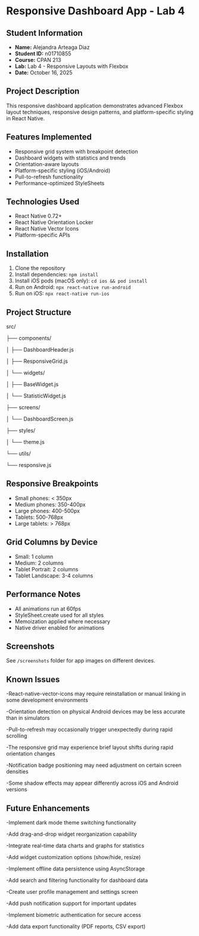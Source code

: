 # Responsive Dashboard App - Lab 4
## Student Information
- **Name:** Alejandra Arteaga Diaz
- **Student ID:** n01710855
- **Course:** CPAN 213
- **Lab:** Lab 4 - Responsive Layouts with Flexbox
- **Date:** October 16, 2025
## Project Description
This responsive dashboard application demonstrates advanced Flexbox layout techniques,
responsive design patterns, and platform-specific styling in React Native.
## Features Implemented
- Responsive grid system with breakpoint detection
- Dashboard widgets with statistics and trends
- Orientation-aware layouts
- Platform-specific styling (iOS/Android)
- Pull-to-refresh functionality
- Performance-optimized StyleSheets
## Technologies Used
- React Native 0.72+
- React Native Orientation Locker
- React Native Vector Icons
- Platform-specific APIs
## Installation
1. Clone the repository
2. Install dependencies: `npm install`
3. Install iOS pods (macOS only): `cd ios && pod install`
4. Run on Android: `npx react-native run-android`
5. Run on iOS: `npx react-native run-ios`
## Project Structure
src/

├── components/

│ ├── DashboardHeader.js

│ ├── ResponsiveGrid.js

│ └── widgets/

│ ├── BaseWidget.js

│ └── StatisticWidget.js

├── screens/

│ └── DashboardScreen.js

├── styles/

│ └── theme.js

└── utils/

 └── responsive.js
 
 ## Responsive Breakpoints
- Small phones: < 350px
- Medium phones: 350-400px
- Large phones: 400-500px
- Tablets: 500-768px
- Large tablets: > 768px
## Grid Columns by Device
- Small: 1 column
- Medium: 2 columns
- Tablet Portrait: 2 columns
- Tablet Landscape: 3-4 columns
## Performance Notes
- All animations run at 60fps
- StyleSheet.create used for all styles
- Memoization applied where necessary
- Native driver enabled for animations
## Screenshots
See `/screenshots` folder for app images on different devices.
## Known Issues
-React-native-vector-icons may require reinstallation or manual linking in some development environments

-Orientation detection on physical Android devices may be less accurate than in simulators

-Pull-to-refresh may occasionally trigger unexpectedly during rapid scrolling

-The responsive grid may experience brief layout shifts during rapid orientation changes

-Notification badge positioning may need adjustment on certain screen densities

-Some shadow effects may appear differently across iOS and Android versions
## Future Enhancements
-Implement dark mode theme switching functionality

-Add drag-and-drop widget reorganization capability

-Integrate real-time data charts and graphs for statistics

-Add widget customization options (show/hide, resize)

-Implement offline data persistence using AsyncStorage

-Add search and filtering functionality for dashboard data

-Create user profile management and settings screen

-Add push notification support for important updates

-Implement biometric authentication for secure access

-Add data export functionality (PDF reports, CSV export)

